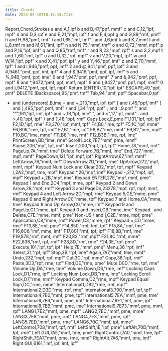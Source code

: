 ```yaml
---
title: Chords
date: 2023-05-10T18:15:14.711Z
---
```

Report,Chord,Strokes
a and A,1,ipf
b and B,47,"ppf, mmf"
c and C,12,"ipf, mpf"
d and D,3,rpf
e and E,21,"mpf, ipf"
f and F,4,ppf
g and G,89,"rmf, pmf"
h and H,98,"pmf, rmf"
i and I,65,"imf, tmf"
j and J,6,imf
k and K,7,mmf
l and L,8,rmf
m and M,61,"imf, ipf"
n and N,75,"mmf, tmf"
o and O,72,"mmf, mpf"
p and P,16,"ipf, imf"
q and Q,85,"rmf, tmf"
r and R,23,"mpf, rpf"
s and S,2,mpf
t and T,60,"imf, tpf"
u and U,32,"rpf, mpf"
v and V,20,"mpf, tpf"
w and W,14,"ipf, ppf"
x and X,41,"ppf, ipf"
y and Y,46,"ppf, imf"
z and Z,70,"mmf, tpf"
1 and !,946,"pmf, ppf, imf"
2 and @,941,"pmf, ppf, ipf"
3 and #,9461,"pmf, ppf, imf, ipf"
4 and $,9416,"pmf, ppf, ipf, imf"
5 and %,94B,"pmf, ppf, ime"
6 and ^,947,"pmf, ppf, mmf"
7 and &,942,"pmf, ppf, mpf"
8 and *,9472,"pmf, ppf, mmf, mpf"
9 and (,9427,"pmf, ppf, mpf, mmf"
0 and ),9412,"pmf, ppf, ipf, mpf"
Return (ENTER),10,"ipf, tpf"
ESCAPE,49,"ppf, pmf"
DELETE (Backspace),95,"pmf, tmf"
Tab,94,"pmf, ppf"
Spacebar,0,tpf
- and (underscore),B,ime
= and +,210,"mpf, ipf, tpf"
[ and {,45,"ppf, tmf"
] and },495,"ppf, pmf, tmf"
\ and &#124;,34,"rpf, ppf"
; and :,9,pmf
"' and """,161,"ipf, imf, ipf"
 and ~,1B,"ipf, ime"
", and <",17,"ipf, mmf"
. and >,40,"ppf, tpf"
/ and ?,48,"ppf, rmf"
Caps Lock,E,pme
F1,131,"ipf, rpf, ipf"
F2,1D,"ipf, rme"
F3,370,"rpf, mmf, tpf"
F4,B0,"ime, tpf"
F5,1C,"ipf, mme"
F6,B06,"ime, tpf, imf"
F7,B1,"ime, ipf"
F8,B7,"ime, mmf"
F9,B2,"ime, mpf"
F10,BC,"ime, mme"
F11,B8,"ime, rmf"
F12,B3B,"ime, rpf, ime"
PrintScreen,BD,"ime, rme"
Scroll Lock,7E7,"mmf, pme, mmf"
Pause,206,"mpf, tpf, imf"
Insert,200,"mpf, tpf, tpf"
Home,78,"mmf, rmf"
PageUp,7A,"mmf, tme"
Delete Forward,7B,"mmf, ime"
End,727,"mmf, mpf, mmf"
PageDown,121,"ipf, mpf, ipf"
RightArrow,67,"imf, mmf"
LeftArrow,76,"mmf, imf"
DownArrow,7D,"mmf, rme"
UpArrow,272,"mpf, mmf, mpf"
Keypad Num Lock and Clear,202,"mpf, tpf, mpf"
Keypad /,2A2,"mpf, tme, mpf"
Keypad *,26,"mpf, imf"
Keypad -,212,"mpf, ipf, mpf"
Keypad +,2B,"mpf, ime"
Keypad ENTER,27E,"mpf, mmf, pme"
Keypad 1 and End,2C4,"mpf, mme, ppf"
Keypad 2 and Down Arrow,28,"mpf, rmf"
Keypad 3 and PageDn,23278,"mpf, rpf, mpf, mmf, rmf"
Keypad 4 and Left Arrow,2D,"mpf, rme"
Keypad 5,CE,"mme, pme"
Keypad 6 and Right Arrow,C0,"mme, tpf"
Keypad 7 and Home,CA,"mme, tme"
Keypad 8 and Up Arrow,C6,"mme, imf"
Keypad 9 and PageUp,C1,"mme, ipf"
Keypad 0 and Insert,CB,"mme, ime"
Keypad . and Delete,C7E,"mme, mmf, pme"
Non-US \ and &#124;,C2E,"mme, mpf, pme"
Application,C8,"mme, rmf"
Power,C3,"mme, rpf"
Keypad =,CD,"mme, rme"
F13,8E,"rmf, pme"
F14,850,"rmf, tmf, tpf"
F15,8A,"rmf, tme"
F16,6C6,"imf, mme, imf"
F17,801,"rmf, tpf, ipf"
F18,8B,"rmf, ime"
F19,878,"rmf, mmf, rmf"
F20,82,"rmf, mpf"
F21,8C,"rmf, mme"
F22,838,"rmf, rpf, rmf"
F23,8D,"rmf, rme"
F24,3E,"rpf, pme"
Execute,101,"ipf, tpf, ipf"
Help,7E,"mmf, pme"
Menu,36,"rpf, imf"
Select,31,"rpf, ipf"
Stop,3B,"rpf, ime"
Again,7A7,"mmf, tme, mmf"
Undo,232,"mpf, rpf, mpf"
Cut,3C,"rpf, mme"
Copy,38,"rpf, rmf"
Paste,3D3,"rpf, rme, rpf"
Find,DE,"rme, pme"
Mute,D0D,"rme, tpf, rme"
Volume Up,DA,"rme, tme"
Volume Down,D6,"rme, imf"
Locking Caps Lock,D1,"rme, ipf"
Locking Num Lock,DB,"rme, ime"
Locking Scroll Lock,D7,"rme, mmf"
Keypad Comma,D2,"rme, mpf"
Keypad Equal Sign,DC,"rme, mme"
International1,D82,"rme, rmf, mpf"
International2,D3D,"rme, rpf, rme"
International3,700,"mmf, tpf, tpf"
International4,7E0,"mmf, pme, tpf"
International5,7EA,"mmf, pme, tme"
International6,7E6,"mmf, pme, imf"
International7,6E1,"imf, pme, ipf"
International8,7EB,"mmf, pme, ime"
International9,7E73,"mmf, pme, mmf, rpf"
LANG1,7E2,"mmf, pme, mpf"
LANG2,7EC,"mmf, pme, mme"
LANG3,7E8,"mmf, pme, rmf"
LANG4,7E3,"mmf, pme, rpf"
LANG5,7ED,"mmf, pme, rme"
LANG6,70C,"mmf, tpf, mme"
LeftControl,708,"mmf, tpf, rmf"
LeftShift,1E,"ipf, pme"
LeftAlt,70D,"mmf, tpf, rme"
Left GUI,7AE,"mmf, tme, pme"
RightControl,7A0,"mmf, tme, tpf"
RightShift,7EA7,"mmf, pme, tme, mmf"
RightAlt,7A6,"mmf, tme, imf"
Right GUI,6161,"imf, ipf, imf, ipf"
